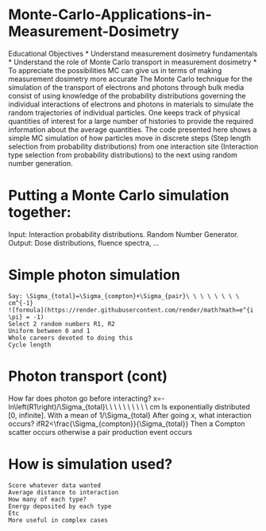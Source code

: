 # Monte-Carlo-Applications-in-Measurement-Dosimetry
Educational Objectives
	* Understand measurement dosimetry fundamentals 
	* Understand the role of Monte Carlo transport in measurement dosimetry
	* To appreciate the possibilities MC can give us in terms of making measurement dosimetry more accurate
The Monte Carlo technique for the simulation of the transport of electrons and photons through bulk media consist of using knowledge of the probability distributions governing the individual interactions of electrons and photons in materials to simulate the random trajectories of individual particles. One keeps track of physical quantities of interest for a large number of histories to provide the required information about the average quantities.
The code presented here shows a simple MC simulation of how particles move in discrete steps (Step length selection from probability distributions) from one interaction site (Interaction type selection from probability distributions) to the next using random number generation.
# Putting a Monte Carlo simulation together:
Input: Interaction probability distributions. Random Number Generator.
Output: Dose distributions, fluence spectra, …
# Simple photon simulation 
	Say: \Sigma_{total}=\Sigma_{compton}+\Sigma_{pair}\ \ \ \ \ \ \ \ cm^{-1}
	![formula](https://render.githubusercontent.com/render/math?math=e^{i \pi} = -1)
	Select 2 random numbers R1, R2
	Uniform between 0 and 1
	Whole careers devoted to doing this 
	Cycle length
# Photon transport (cont)
How far does photon go before interacting?
x=-ln\left(R1\right)/\Sigma_{total}\ \ \ \ \ \ \ \ \ \ cm
Is exponentially distributed [0, infinite].
With a mean of 
1/\Sigma_{total}
After going x, what interaction occurs?
ifR2<\frac{\Sigma_{compton}}{\Sigma_{total}}
Then a Compton scatter occurs otherwise a pair production event occurs 
# How is simulation used?
	Score whatever data wanted
	Average distance to interaction 
	How many of each type?
	Energy deposited by each type
	Etc
	More useful in complex cases

